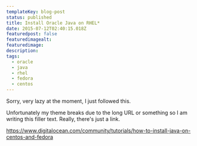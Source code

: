 ```yaml
---
templateKey: blog-post
status: published
title: Install Oracle Java on RHEL*
date: 2015-07-12T02:40:15.018Z
featuredpost: false
featuredimagealt:
featuredimage:
description:
tags:
  - oracle
  - java
  - rhel
  - fedora
  - centos
---
```

Sorry, very lazy at the moment, I just followed this.

Unfortunately my theme breaks due to the long URL or something so I am writing this filler text. Really, there's just a link.

https://www.digitalocean.com/community/tutorials/how-to-install-java-on-centos-and-fedora
